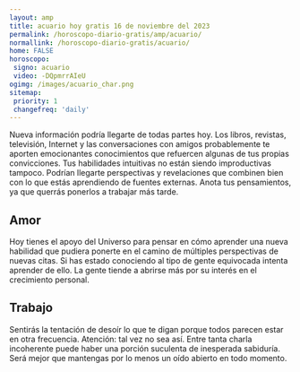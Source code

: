 ```yaml
---
layout: amp
title: acuario hoy gratis 16 de noviembre del 2023 
permalink: /horoscopo-diario-gratis/amp/acuario/
normallink: /horoscopo-diario-gratis/acuario/
home: FALSE
horoscopo:
 signo: acuario
 video: -DQpmrrAIeU
ogimg: /images/acuario_char.png
sitemap:
 priority: 1
 changefreq: 'daily'
---
```



Nueva información podría llegarte de todas partes hoy. Los libros, revistas, televisión, Internet y las conversaciones con amigos probablemente te aporten emocionantes conocimientos que refuercen algunas de tus propias convicciones. Tus habilidades intuitivas no están siendo improductivas tampoco. Podrían llegarte perspectivas y revelaciones que combinen bien con lo que estás aprendiendo de fuentes externas. Anota tus pensamientos, ya que querrás ponerlos a trabajar más tarde.

## Amor

Hoy tienes el apoyo del Universo para pensar en cómo aprender una nueva habilidad que pudiera ponerte en el camino de múltiples perspectivas de nuevas citas. Si has estado conociendo al tipo de gente equivocada intenta aprender de ello. La gente tiende a abrirse más por su interés en el crecimiento personal.

## Trabajo

Sentirás la tentación de desoír lo que te digan porque todos parecen estar en otra frecuencia. Atención: tal vez no sea así. Entre tanta charla incoherente puede haber una porción suculenta de inesperada sabiduría. Será mejor que mantengas por lo menos un oído abierto en todo momento.